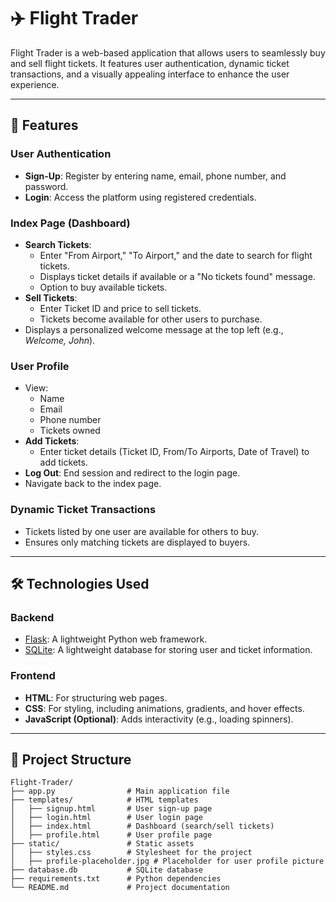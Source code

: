 # ✈️ Flight Trader

Flight Trader is a web-based application that allows users to seamlessly buy and sell flight tickets. It features user authentication, dynamic ticket transactions, and a visually appealing interface to enhance the user experience.

---

## 🚀 Features

### **User Authentication**
- **Sign-Up**: Register by entering name, email, phone number, and password.
- **Login**: Access the platform using registered credentials.

### **Index Page (Dashboard)**
- **Search Tickets**:
  - Enter "From Airport," "To Airport," and the date to search for flight tickets.
  - Displays ticket details if available or a "No tickets found" message.
  - Option to buy available tickets.
- **Sell Tickets**:
  - Enter Ticket ID and price to sell tickets.
  - Tickets become available for other users to purchase.
- Displays a personalized welcome message at the top left (e.g., *Welcome, John*).

### **User Profile**
- View:
  - Name
  - Email
  - Phone number
  - Tickets owned
- **Add Tickets**:
  - Enter ticket details (Ticket ID, From/To Airports, Date of Travel) to add tickets.
- **Log Out**: End session and redirect to the login page.
- Navigate back to the index page.

### **Dynamic Ticket Transactions**
- Tickets listed by one user are available for others to buy.
- Ensures only matching tickets are displayed to buyers.

---

## 🛠️ Technologies Used

### **Backend**
- [Flask](https://flask.palletsprojects.com/): A lightweight Python web framework.
- [SQLite](https://www.sqlite.org/): A lightweight database for storing user and ticket information.

### **Frontend**
- **HTML**: For structuring web pages.
- **CSS**: For styling, including animations, gradients, and hover effects.
- **JavaScript (Optional)**: Adds interactivity (e.g., loading spinners).

---

## 📂 Project Structure

```plaintext
Flight-Trader/
├── app.py                # Main application file
├── templates/            # HTML templates
│   ├── signup.html       # User sign-up page
│   ├── login.html        # User login page
│   ├── index.html        # Dashboard (search/sell tickets)
│   ├── profile.html      # User profile page
├── static/               # Static assets
│   ├── styles.css        # Stylesheet for the project
│   ├── profile-placeholder.jpg # Placeholder for user profile picture
├── database.db           # SQLite database
├── requirements.txt      # Python dependencies
└── README.md             # Project documentation
